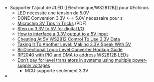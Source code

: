 - Supporter l'ajout de #LED [[Électronique/WS2812B]] pour #Echinos
	- LED nécessite une tension de 5.0V
	- DONE Conversion 3.3V <--> 5.0V nécessaire pour s
	- [Microchip 3V Tips ‘n Tricks](https://www.newark.com/pdfs/techarticles/microchip/3_3vto5vAnalogTipsnTricksBrchr.pdf) (PDF)
	- [Step up 3.3V to 5V for digital I/O](https://electronics.stackexchange.com/questions/81580/step-up-3-3v-to-5v-for-digital-i-o)
	- [How to interface a 3.3V output to a 5V input](https://next-hack.com/index.php/2020/02/15/how-to-interface-a-3-3v-output-to-a-5v-input/)
	- [Cheating At 5V WS2812 Control To Use 3.3V Data](https://hackaday.com/2017/01/20/cheating-at-5v-ws2812-control-to-use-a-3-3v-data-line/)
	- [Taking It To Another Level: Making 3.3V Speak With 5V](https://hackaday.com/2016/12/05/taking-it-to-another-level-making-3-3v-and-5v-logic-communicate-with-level-shifters/)
	- [Bi-Directional Logic Level Converter Hookup Guide ](https://learn.sparkfun.com/tutorials/bi-directional-logic-level-converter-hookup-guide)
	- [RP2040 with PIO and DMA to address WS2812B LEDs](https://mcuoneclipse.com/2023/04/02/rp2040-with-pio-and-dma-to-address-ws2812b-leds/)
	- [Don’t pay for level translators in systems using multiple power-supply voltages](https://www.edn.com/dont-pay-for-level-translators-in-systems-using-multiple-power-supply-voltages/)
		- MCU supporte seulement 3.3V
-
